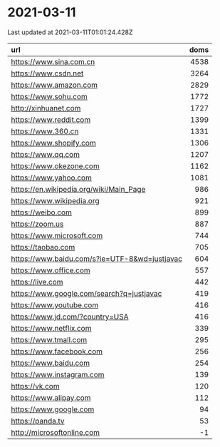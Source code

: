 # 2021-03-11

<!-- BEGIN -->
Last updated at 2021-03-11T01:01:24.428Z

url | doms
:- | -:
https://www.sina.com.cn | 4538
https://www.csdn.net | 3264
https://www.amazon.com | 2829
https://www.sohu.com | 1772
http://xinhuanet.com | 1727
https://www.reddit.com | 1399
https://www.360.cn | 1331
https://www.shopify.com | 1306
https://www.qq.com | 1207
https://www.okezone.com | 1162
https://www.yahoo.com | 1081
https://en.wikipedia.org/wiki/Main_Page | 986
https://www.wikipedia.org | 921
https://weibo.com | 899
https://zoom.us | 887
https://www.microsoft.com | 744
https://taobao.com | 705
https://www.baidu.com/s?ie=UTF-8&wd=justjavac | 604
https://www.office.com | 557
https://live.com | 442
https://www.google.com/search?q=justjavac | 419
https://www.youtube.com | 416
https://www.jd.com/?country=USA | 416
https://www.netflix.com | 339
https://www.tmall.com | 295
https://www.facebook.com | 256
https://www.baidu.com | 254
https://www.instagram.com | 139
https://vk.com | 120
https://www.alipay.com | 112
https://www.google.com | 94
https://panda.tv | 53
http://microsoftonline.com | -1
<!-- END -->
